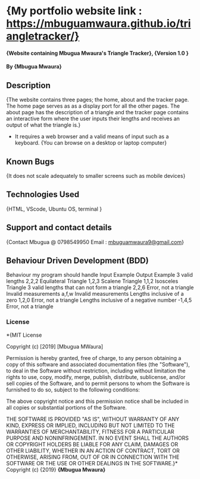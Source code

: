 # {My portfolio website link : https://mbuguamwaura.github.io/triangletracker/}
#### {Website containing Mbugua Mwaura's Triangle Tracker}, {Version 1.0 }
#### By **{Mbugua Mwaura}**
## Description
{The website contains three pages; the home, about and the tracker page. The home page serves as as a display port for all the 
other pages. The about page has the description of a triangle and the tracker page contains an interactive form where the user inputs
their lengths and receives an output of what the triangle is.}
* It requires a web browser and a valid means of input such as a keyboard.
{You can browse on a desktop or laptop computer}
## Known Bugs
{It does not scale adequately to smaller screens such as mobile devices}
## Technologies Used
{HTML, VScode, Ubuntu OS, terminal }
## Support and contact details
{Contact Mbugua @ 0798549950
Email : mbuguamwaura9@gmail.com}
## Behaviour Driven Development (BDD)
Behaviour my program should handle	               Input Example	                        Output Example
3 valid lengths	                                    2,2,2	                                Equilateral Triangle
                                                	1,2,3	                                Scalene Triangle
	                                                1,1,2	                                Isosceles Triangle
3 valid lengths that can not form a triangle	    2,2,6	                                Error, not a triangle
Invalid measurements	                            a,f,w	                                Invalid measurements
Lengths inclusive of a zero	                        1,2,0	                                Error, not a triangle
Lengths inclusive of a negative number          	-1,4,5                              	Error, not a triangle
### License
*{MIT License

Copyright (c) [2019] [Mbugua MWaura]

Permission is hereby granted, free of charge, to any person obtaining a copy
of this software and associated documentation files (the "Software"), to deal
in the Software without restriction, including without limitation the rights
to use, copy, modify, merge, publish, distribute, sublicense, and/or sell
copies of the Software, and to permit persons to whom the Software is
furnished to do so, subject to the following conditions:

The above copyright notice and this permission notice shall be included in all
copies or substantial portions of the Software.

THE SOFTWARE IS PROVIDED "AS IS", WITHOUT WARRANTY OF ANY KIND, EXPRESS OR
IMPLIED, INCLUDING BUT NOT LIMITED TO THE WARRANTIES OF MERCHANTABILITY,
FITNESS FOR A PARTICULAR PURPOSE AND NONINFRINGEMENT. IN NO EVENT SHALL THE
AUTHORS OR COPYRIGHT HOLDERS BE LIABLE FOR ANY CLAIM, DAMAGES OR OTHER
LIABILITY, WHETHER IN AN ACTION OF CONTRACT, TORT OR OTHERWISE, ARISING FROM,
OUT OF OR IN CONNECTION WITH THE SOFTWARE OR THE USE OR OTHER DEALINGS IN THE
SOFTWARE.}*
Copyright (c) {2019} **{Mbugua  Mwaura}**
